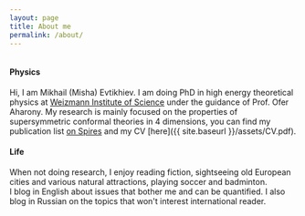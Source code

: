 ```yaml
---
layout: page
title: About me
permalink: /about/
---
```


<img src="{{ site.baseurl }}/assets/me.jpg" title="" class="profile">

#### Physics
Hi, I am Mikhail (Misha) Evtikhiev. I am doing PhD in high energy theoretical physics at [Weizmann Institute of Science](http://weizmann.ac.il) under the guidance of Prof. Ofer Aharony. My research is mainly focused on the properties of supersymmetric conformal theories in 4 dimensions, you can find my publication list [on Spires](http://inspirehep.net/search?ln=en&p=find+a+mikhail+evtikhiev&of=hb&action_search=Search&sf=earliestdate&so=d) and my CV [here]({{ site.baseurl }}/assets/CV.pdf). 

#### Life
When not doing research, I enjoy reading fiction, sightseeing old European cities and various natural attractions, playing soccer and badminton.  
I blog in English about issues that bother me and can be quantified. I also blog in Russian on the topics that won't interest international reader.
